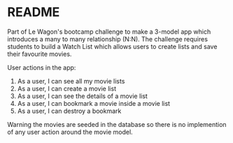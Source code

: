 # README

Part of Le Wagon's bootcamp challenge to make a 3-model app which introduces a many to many relationship (N:N). 
The challenge requires students to build a Watch List which allows users to create lists and save their favourite movies.

User actions in the app:

1. As a user, I can see all my movie lists
2. As a user, I can create a movie list
3. As a user, I can see the details of a movie list
4. As a user, I can bookmark a movie inside a movie list
5. As a user, I can destroy a bookmark

Warning the movies are seeded in the database so there is no implemention of any user action around the movie model.
